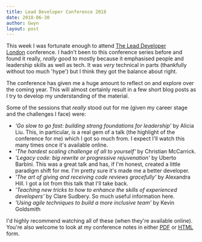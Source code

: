 ```yaml
---
title: Lead Developer Conference 2018
date: 2018-06-30
author: Gwyn
layout: post
---
```


This week I was fortunate enough to attend [The Lead Developer London](https://london2018.theleaddeveloper.com) conference. I hadn't been to this conference series before and found it really, _really_ good to mostly because it emphasised people and leadership skills as well as tech. It was _very_ technical in parts (thankfully without too much 'hype') but I think they got the balance about right.

The conference has given me a huge amount to reflect on and explore over the coming year. This will almost certainly result in a few short blog posts as I try to develop my understanding of the material.

Some of the sessions that _really_ stood out for me (given my career stage and the challenges I face) were:

  * _'Go slow to go fast: building strong foundations for leadership'_ by Alicia Liu. This, in particular, is a real gem of a talk (the highlight of the conference for me) which I got so much from. I expect I'll watch this many times once it's available online.
  * _'The hardest scaling challenge of all to yourself'_ by Christian McCarrick.
  * _'Legacy code: big rewrite or progressive rejuvenation'_ by Uberto Barbini. This was a great talk and has, if I'm honest, created a little paradigm shift for me. I'm pretty sure it's made me a better developer.
  * _'The art of giving and receiving code reviews gracefully'_ by Alexandra Hill. I got a lot from this talk that I'll take back.
  * _'Teaching new tricks to how to enhance the skills of experienced developers'_ by Clare Sudbery. So much useful information here.
  * _'Using agile techniques to build a more inclusive team'_ by Kevin Goldsmith

I'd highly recommend watching all of these (when they're available online). You're also welcome to look at my conference notes in either [PDF](/content/lead-developer-2018.pdf) or [HTML](/content/lead-developer-2018.html) form.
